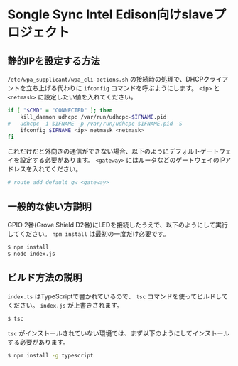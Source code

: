 # Songle Sync Intel Edison向けslaveプロジェクト

## 静的IPを設定する方法

`/etc/wpa_supplicant/wpa_cli-actions.sh` の接続時の処理で、DHCPクライアントを立ち上げる代わりに `ifconfig` コマンドを呼ぶようにします。 `<ip>` と `<netmask>` に設定したい値を入れてください。

```sh
if [ "$CMD" = "CONNECTED" ]; then
    kill_daemon udhcpc /var/run/udhcpc-$IFNAME.pid
#   udhcpc -i $IFNAME -p /var/run/udhcpc-$IFNAME.pid -S
    ifconfig $IFNAME <ip> netmask <netmask>
fi
```

これだけだと外向きの通信ができない場合、以下のようにデフォルトゲートウェイを設定する必要があります。 `<gateway>` にはルータなどのゲートウェイのIPアドレスを入れてください。

```sh
# route add default gw <gateway>
```

## 一般的な使い方説明

GPIO 2番(Grove Shield D2番)にLEDを接続したうえで、以下のようにして実行してください。 `npm install` は最初の一度だけ必要です。

```sh
$ npm install
$ node index.js
```

## ビルド方法の説明

`index.ts` はTypeScriptで書かれているので、 `tsc` コマンドを使ってビルドしてください。 `index.js` が上書きされます。

```sh
$ tsc
```

`tsc` がインストールされていない環境では、まず以下のようにしてインストールする必要があります。

```sh
$ npm install -g typescript
```
